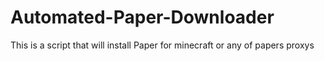 # Automated-Paper-Downloader
This is a script that will install Paper for minecraft or any of papers proxys
